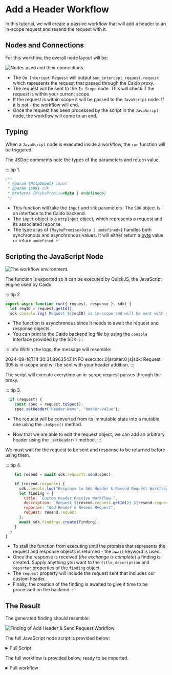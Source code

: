 # Add a Header Workflow

In this tutorial, we will create a passive workflow that will add a header to an in-scope request and resend the request with it.

## Nodes and Connections

For this workflow, the overall node layout will be:

<img alt="Nodes used and their connections." src="/_images/nodes_adding_header.png" center>

- The `On Intercept Request` will output `$on_intercept_request.request` which represents the request that passed through the Caido proxy.
- The request will be sent to the `In Scope` node. This will check if the request is within your current scope.
- If the request is within scope it will be passed to the `JavaScript` node. If it is not - the workflow will end.
- Once the request has been processed by the script in the `JavaScript` node, the workflow will come to an end.

## Typing

When a `JavaScript` node is executed inside a workflow, the `run` function will be triggered.

The JSDoc comments note the types of the parameters and return value.

::: tip 1.

``` js
/**
 * @param {HttpInput} input
 * @param {SDK} sdk
 * @returns {MaybePromise<Data | undefined>}
 */
```

- This function will take the `input` and `sdk` parameters. The `SDK` object is an interface to the Caido backend.
- The `input` object is a `HttpInput` object, which represents a request and its associated reponse.
- The type alias of `{MaybePromise<Data | undefined>}` handles both synchronous and asynchronous values. It will either return a [byte](https://developer.caido.io/reference/sdks/workflow/#bytes) value or return `undefined`.
:::

## Scripting the JavaScript Node

<img alt="The workflow environment." src="/_images/build.png" center/>

The function is exported so it can be executed by QuickJS, the JavaScript engine used by Caido.

::: tip 2.

``` js
export async function run({ request, response }, sdk) {
  let reqID = request.getId();
  sdk.console.log(`Request ${reqID} is in-scope and will be sent with your header addition.`);
```

- The function is asynchronous since it needs to await the request and response objects.
- You can print to the Caido backend log file by using the `console` interface provided by the SDK.
:::

::: info
Within the logs, the message will resemble:

2024-08-18T14:30:31.896354Z  INFO executor:0|arbiter:0 js|sdk: Request 305 is in-scope and will be sent with your header addition.
:::

The script will execute everytime an in-scope request passes through the proxy.

::: tip 3.

``` js
  if (request) {
    const spec = request.toSpec();
    spec.setHeader("Header-Name", "header-value");
```

- The request will be converted from its immutable state into a mutable one using the `.toSpec()` method.

- Now that we are able to edit the request object, we can add an arbitrary header using the `.setHeader()` method.
:::

We must wait for the request to be sent and response to be returned before using them.

::: tip 4.

``` js
    let resend = await sdk.requests.send(spec);

    if (resend.response) {
      sdk.console.log("Response to Add Header & Resend Request Workflow received.")
      let finding = {
        title: `Custom Header Passive Workflow.`,
        description: `Request ${resend.request.getId()} ${resend.request.getMethod()} ${resend.request.getPath()} to ${resend.request.getHost()} was resent with custom header.`,
        reporter: "Add Header & Resend Request",
        request: resend.request
      };
      await sdk.findings.create(finding);
    }
  }
}
```

- To stall the function from executing until the promise that represents the request and response objects is returned - the `await` keyword is used.
- Once the response is received (_the exchange is complete_) a finding is created. Supply anything you want to the `title`, `description` and `reporter` properties of the `finding` object.
- The `request` property will include the request sent that includes our custom header.
- Finally, the creation of the finding is awaited to give it time to be processed on the backend.
:::

## The Result

The generated finding should resemble:

<img alt="Finding of Add Header & Send Request Workflow." src="/_images/finding_adding_header.png" center/>

The full JavaScript node script is provided below:

<details>
<summary>Full Script</summary>

``` js
/**
 * @param {HttpInput} input
 * @param {SDK} sdk
 * @returns {MaybePromise<Data | undefined>}
 */
export async function run({ request, response }, sdk) {
  let reqID = request.getId();
  sdk.console.log(`Request ${reqID} is in-scope and will be sent with your header addition.`);

  if (request) {  
    const spec = request.toSpec();
    spec.setHeader("Header-Name", "header-value");

    let resend = await sdk.requests.send(spec);
   
    if (resend.response) {
      let finding = {
        title: `Custom Header Passive Workflow.`,
        description: `Request ${resend.request.getId()} ${resend.request.getMethod()} ${resend.request.getPath()} to ${resend.request.getHost()} was resent with custom header.`,
        reporter: "Add Header & Resend Request",
        request: resend.request
      };
      await sdk.findings.create(finding);
    }
  }
}
```

</details>

The full workflow is provided below, ready to be imported.

<details>
<summary>Full workflow</summary>

``` json
{
  "description": "",
  "edition": 2,
  "graph": {
    "edges": [
      {
        "source": {
          "exec_alias": "exec",
          "node_id": 2
        },
        "target": {
          "exec_alias": "exec",
          "node_id": 1
        }
      },
      {
        "source": {
          "exec_alias": "exec",
          "node_id": 0
        },
        "target": {
          "exec_alias": "exec",
          "node_id": 3
        }
      },
      {
        "source": {
          "exec_alias": "false",
          "node_id": 3
        },
        "target": {
          "exec_alias": "exec",
          "node_id": 4
        }
      },
      {
        "source": {
          "exec_alias": "true",
          "node_id": 3
        },
        "target": {
          "exec_alias": "exec",
          "node_id": 2
        }
      }
    ],
    "nodes": [
      {
        "alias": "on_intercept_request",
        "definition_id": "caido/on-intercept-request",
        "display": {
          "x": 0,
          "y": -180
        },
        "id": 0,
        "inputs": [],
        "name": "On intercept request",
        "version": "0.1.0"
      },
      {
        "alias": "passive_end",
        "definition_id": "caido/passive-end",
        "display": {
          "x": 0,
          "y": 300
        },
        "id": 1,
        "inputs": [],
        "name": "Passive End",
        "version": "0.1.0"
      },
      {
        "alias": "javascript",
        "definition_id": "caido/http-code-js",
        "display": {
          "x": 0,
          "y": 110
        },
        "id": 2,
        "inputs": [
          {
            "alias": "request",
            "value": {
              "data": "$on_intercept_request.request",
              "kind": "ref"
            }
          },
          {
            "alias": "code",
            "value": {
              "data": "/**\n * @param {HttpInput} input\n * @param {SDK} sdk\n * @returns {MaybePromise<Data | undefined>}\n */\nexport async function run({ request, response }, sdk) {\n  let reqID = request.getId();\n  sdk.console.log(`Request ${reqID} is in-scope and will be sent with your header addition.`);\n\n  if (request) {  \n    const spec = request.toSpec();\n    spec.setHeader(\"Header-Name\", \"header-value\");\n\n    let resend = await sdk.requests.send(spec);\n   \n    if (resend.response) {\n      let finding = {\n        title: `Custom Header Passive Workflow.`,\n        description: `Request ${resend.request.getId()} ${resend.request.getMethod()} ${resend.request.getPath()} to ${resend.request.getHost()} was resent with custom header.`,\n        reporter: \"Add Header & Resend Request\",\n        request: resend.request\n      };\n      await sdk.findings.create(finding);\n    }\n  }\n}\n",
              "kind": "string"
            }
          }
        ],
        "name": "Javascript",
        "version": "0.1.0"
      },
      {
        "alias": "in_scope",
        "definition_id": "caido/in-scope",
        "display": {
          "x": 0,
          "y": -20
        },
        "id": 3,
        "inputs": [
          {
            "alias": "request",
            "value": {
              "data": "$on_intercept_request.request",
              "kind": "ref"
            }
          }
        ],
        "name": "In Scope",
        "version": "0.1.0"
      },
      {
        "alias": "passive_end_1",
        "definition_id": "caido/passive-end",
        "display": {
          "x": 200,
          "y": 110
        },
        "id": 4,
        "inputs": [],
        "name": "Passive End 1",
        "version": "0.1.0"
      }
    ]
  },
  "id": "73b8b470-8892-4e9c-ab9b-cdc3d13f3f57",
  "kind": "passive",
  "name": "Add Header & Resend Request"
}
```

</details>
